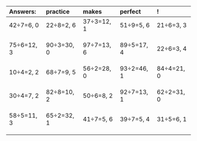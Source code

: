 | Answers: | practice | makes | perfect | ! |
| :--- | :--- | :--- | :--- | :--- |
| 42÷7=6, 0 | 22÷8=2, 6 | 37÷3=12, 1 | 51÷9=5, 6 | 21÷6=3, 3 | 
|   |   |   |   |   | 
|   |   |   |   |   | 
|   |   |   |   |   | 
| 75÷6=12, 3 | 90÷3=30, 0 | 97÷7=13, 6 | 89÷5=17, 4 | 22÷6=3, 4 | 
|   |   |   |   |   | 
|   |   |   |   |   | 
|   |   |   |   |   | 
| 10÷4=2, 2 | 68÷7=9, 5 | 56÷2=28, 0 | 93÷2=46, 1 | 84÷4=21, 0 | 
|   |   |   |   |   | 
|   |   |   |   |   | 
|   |   |   |   |   | 
| 30÷4=7, 2 | 82÷8=10, 2 | 50÷6=8, 2 | 92÷7=13, 1 | 62÷2=31, 0 | 
|   |   |   |   |   | 
|   |   |   |   |   | 
|   |   |   |   |   | 
| 58÷5=11, 3 | 65÷2=32, 1 | 41÷7=5, 6 | 39÷7=5, 4 | 31÷5=6, 1 | 
|   |   |   |   |   | 
|   |   |   |   |   | 
|   |   |   |   |   | 
